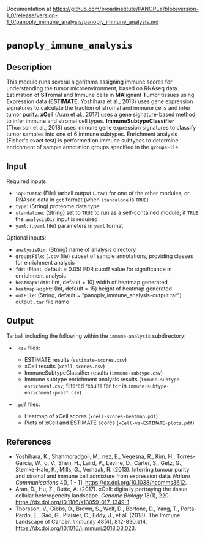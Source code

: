 Documentation at https://github.com/broadinstitute/PANOPLY/blob/version-1_0/release/version-1_0/panoply_immune_analysis/panoply_immune_analysis.md

# ```panoply_immune_analysis```

## Description

This module runs several algorithms assigning immune scores for understanding the tumor microenvironment, based on RNAseq data. **E**stimation of **ST**romal and **I**mmune cells in **MA**lignant **T**umor tissues using **E**xpression data (**ESTIMATE**, Yoshihara et al., 2013) uses gene expression signatures to calculate the fraction of stromal and immune cells and infer tumor purity. **xCell** (Aran et al., 2017) uses a gene signature-based method to infer immune and stromal cell types. **ImmuneSubtypeClassifier** (Thorrson et al., 2018) uses immune gene expression signatures to classify tumor samples into one of 6 immune subtypes. Enrichment analysis (Fisher\'s exact test) is performed on immune subtypes to determine enrichment of sample annotation groups specified in the `groupsFile`.


## Input

Required inputs:

* ```inputData```: (File) tarball output (`.tar`) for one of the other modules, or RNAseq data in `gct` format (when `standalone` is `TRUE`)
* ```type```: (String) proteome data type
* ```standalone```: (String) set to ```TRUE``` to run as a self-contained module; if ```TRUE``` the ```analysisDir``` input is required
* ```yaml```: (`.yaml` file) parameters in `yaml` format

Optional inputs:

* ```analysisDir```: (String) name of analysis directory
* ```groupsFile```: (`.csv` file) subset of sample annotations, providing classes for enrichment analysis
* ```fdr```: (Float, default = 0.05) FDR cutoff value for significance in enrichment analysis
* ```heatmapWidth```: (Int, default = 10) width of heatmap generated 
* ```heatmapHeight```: (Int, default = 15) height of heatmap generated
* ```outFile```: (String, default = "panoply_immune_analysis-output.tar") output `.tar` file name



## Output

Tarball including the following within the `immune-analysis` subdirectory:

* `.csv` files:
	* ESTIMATE results (`estimate-scores.csv`)
	* xCell results (`xcell-scores.csv`)
	* ImmuneSubtypeClassifier results (`immune-subtype.csv`)
	* Immune subtype enrichment analysis results (`immune-subtype-enrichment.csv`; filtered results for ```fdr``` in `immune-subtype-enrichment-pval*.csv`)
	
* `.pdf` files:
	* Heatmap of xCell scores (`xcell-scores-heatmap.pdf`)
	* Plots of xCell and ESTIMATE scores (`xCell-vs-ESTIMATE-plots.pdf`)

## References

* Yoshihara, K., Shahmoradgoli, M., nez, E., Vegesna, R., Kim, H., Torres-Garcia, W., o, V., Shen, H., Laird, P., Levine, D., Carter, S., Getz, G., Stemke-Hale, K., Mills, G., Verhaak, R. (2013). Inferring tumour purity and stromal and immune cell admixture from expression data. *Nature Communications*  4(), 1 - 11. https://dx.doi.org/10.1038/ncomms3612.
* Aran, D., Hu, Z., Butte, A. (2017). xCell: digitally portraying the tissue cellular heterogeneity landscape. *Genome Biology* 18(1), 220. https://dx.doi.org/10.1186/s13059-017-1349-1.
* Thorsson, V., Gibbs, D., Brown, S., Wolf, D., Bortone, D., Yang, T., Porta-Pardo, E., Gao, G., Plaisier, C., Eddy, J., et al. (2018). The Immune Landscape of Cancer. *Immunity*  48(4), 812-830.e14. https://dx.doi.org/10.1016/j.immuni.2018.03.023.

